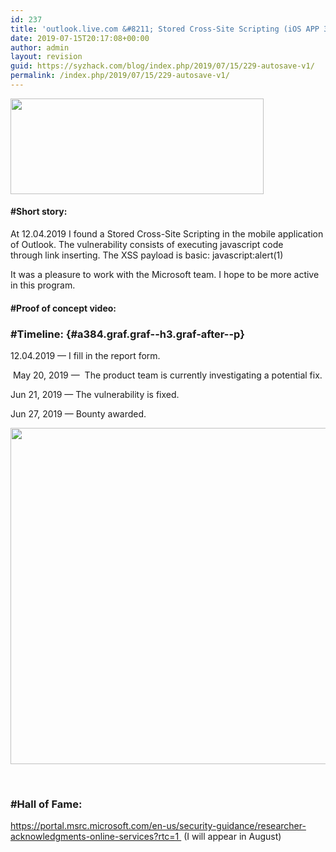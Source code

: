 ```yaml
---
id: 237
title: 'outlook.live.com &#8211; Stored Cross-Site Scripting (iOS APP 3.31.0) &#8211; $3,000 Bounty Awarded'
date: 2019-07-15T20:17:08+00:00
author: admin
layout: revision
guid: https://syzhack.com/blog/index.php/2019/07/15/229-autosave-v1/
permalink: /index.php/2019/07/15/229-autosave-v1/
---
```

<img class="wp-image-232 aligncenter" src="https://syzhack.com/blog/wp-content/uploads/2019/07/go.png" alt="" width="405" height="153" />

#### #Short story:

At 12.04.2019 I found a Stored Cross-Site Scripting in the mobile application of Outlook. The vulnerability consists of executing javascript code through link inserting. The XSS payload is basic: javascript:alert(1)

It was a pleasure to work with the Microsoft team. I hope to be more active in this program.

#### #Proof of concept video:



<div>
</div>

<div>
</div>

### #Timeline: {#a384.graf.graf--h3.graf-after--p}

<p class="graf graf--p graf-after--p">
  12.04.2019 — I fill in the report form.
</p>

<p class="graf graf--p graf-after--p">
   May 20, 2019 —  The product team is currently investigating a potential fix.
</p>

<p class="graf graf--p graf-after--p">
  Jun 21, 2019 — The vulnerability is fixed.
</p>

<p class="graf graf--p graf-after--p">
  Jun 27, 2019 — Bounty awarded.
</p>

<img class="alignnone size-full wp-image-235" src="https://syzhack.com/blog/wp-content/uploads/2019/07/plm123.png" alt="" width="1831" height="538" /> 

&nbsp;

### #Hall of Fame:

https://portal.msrc.microsoft.com/en-us/security-guidance/researcher-acknowledgments-online-services?rtc=1  (I will appear in August)

&nbsp;

&nbsp;